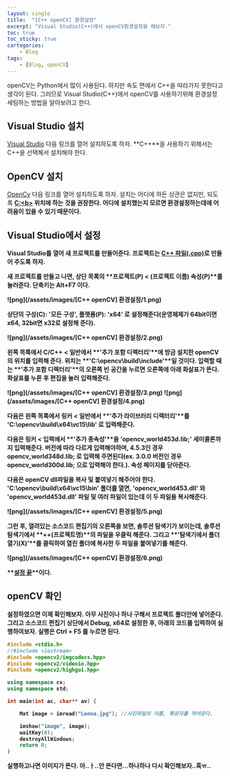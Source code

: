 ```yaml
---
layout: single
title:  "[C++ openCV] 환경설정"
excerpt: "Visual Studio(C++)에서 openCV환경설정을 해보자."
toc: true
toc_sticky: true
cartegories:
    - Blog
tags:
    - [Blog, openCV]
---
```

openCV는 Python에서 많이 사용된다. 하지만 속도 면에서 C++을 따라가지 못한다고 생각이 된다. 그러므로 Visual Studio(C++)에서 openCV를 사용하기위해 환경설정 세팅하는 방법을 알아보려고 한다.

## Visual Studio 설치
[Visual Studio](https://visualstudio.microsoft.com/ko/) 다음 링크를 열어 설치하도록 하자. **C++**을 사용하기 위해서는 C++을 선택해서 설치해야 한다.

## OpenCV 설치
[OpenCv](https://opencv.org/releases/) 다음 링크를 열어 설치하도록 하자. 설치는 어디에 하든 상관은 없지만, 되도록 <u><b>C:\<b></u> 위치에 하는 것을 권장한다. **어디에 설치했는지 모르면 환경설정하는데에 어려움이 있을 수 있기 때문이다.**

## Visual Studio에서 설정
Visual Studio를 열어 **새 프로젝트를** 만들어준다.
프로젝트는 <u>**C++ 파일(.cpp)**</u>로 만들어 주도록 하자.

새 프로젝트를 만들고 나면, 상단 목록의 **프로젝트(P) < (프로젝트 이름) 속성(P)**를 눌러준다. 단축키는 **Alt+F7** 이다.

![png](/assets/images/[C++ openCV] 환경설정/1.png)

상단의 **구성(C): '모든 구성', 플랫폼(P): 'x64'** 로 설정해준다(운영체제가 64bit이면 x64, 32bit면 x32로 설정해 준다).

![png](/assets/images/[C++ openCV] 환경설정/2.png)

왼쪽 목록에서 **C/C++ < 일반**에서 **'추가 포함 디렉터리'**에 방금 설치한 openCV의 위치를 입력해 준다. 위치는 **'C:\opencv\build\include'**일 것이다. 
입력할 때는 **'추가 포함 디렉터리'**의 오른쪽 빈 공간을 누르면 오른쪽에 아래 **화살표**가 뜬다. 화살표를 누른 후 **편집**을 눌러 입력해준다.

![png](/assets/images/[C++ openCV] 환경설정/3.png)
![png](/assets/images/[C++ openCV] 환경설정/4.png)

다음은 왼쪽 목록에서 **링커 < 일반**에서 **'추가 라이브러리 디렉터리'**를 **'C:\opencv\build\x64\vc15\lib'** 로 입력해준다.

다음은 **링커 < 입력**에서 **'추가 종속성'**을 **'opencv_world453d.lib;'** **세미콜론**까지 입력해준다. **버전에 따라 다르게 입력**해야하며, 4.5.3인 경우 opencv_world348d.lib; 로 입력해 주면된다(ex. 3.0.0 버전인 경우 opencv_world300d.lib; 으로 입력해야 한다.).
속성 페이지를 닫아준다.

다음은 **openCV dll파일**을 **복사** 및 **붙여넣기** 해주어야 한다. **'C:\opencv\build\x64\vc15\bin'** 폴더를 열면, **'opencv_world453.dll'** 와 **'opencv_world453d.dll'** 파일 및 여러 파일이 있는데 이 두 파일을 복사해준다. 

![png](/assets/images/[C++ openCV] 환경설정/5.png)

그런 후, 열려있는 소스코드 편집기의 오른쪽을 보면, **솔루션 탐색기**가 보이는데, 솔루션 탐색기에서 **++(프로젝트명)**의 파일을 **우클릭** 해준다. 그리고 **'탐색기에서 폴더 열기(X)'**를 클릭하여 열린 폴더에 복사한 두 파일을 **붙여넣기**를 해준다.

![png](/assets/images/[C++ openCV] 환경설정/6.png)

**<u>설정 끝</u>**이다.

## openCV 확인
설정하였으면 이제 **확인**해보자.
아무 사진이나 하나 구해서 프로젝트 폴더안에 넣어준다. 그리고 소스코드 편집기 상단에서 **Debug, x64**로 설정한 후, 아래의 코드를 입력하여 실행하여보자. 실행은 Ctrl + F5 를 누르면 된다.

```c++
#include <stdio.h>
//#include <iostream>
#include <opencv2/imgcodecs.hpp>
#include <opencv2/videoio.hpp>
#include <opencv2/highgui.hpp>

using namespace cv;
using namespace std;

int main(int ac, char** av) {

	Mat image = imread("Lenna.jpg"); //사진파일의 이름, 확장자를 적어준다.

	imshow("image", image);
	waitKey(0);
    destroyAllWindows;
	return 0;
}
```

실행하고나면 이미지가 뜬다. 아..ㅏ..안 뜬다면...하나하나 다시 확인해보자..흑ㅠ..
